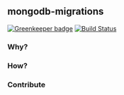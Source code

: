 ## mongodb-migrations

[![Greenkeeper badge](https://badges.greenkeeper.io/sakulstra/mongo-migration.svg)](https://greenkeeper.io/)
[![Build Status](https://travis-ci.com/sakulstra/mongo-migration.svg?branch=master)](https://travis-ci.com/sakulstra/mongo-migration)

### Why?

### How?

### Contribute